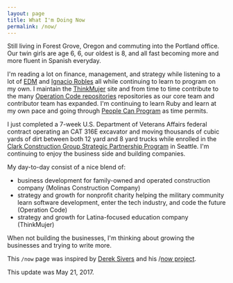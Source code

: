 ```yaml
---
layout: page
title: What I'm Doing Now
permalink: /now/
---
```


Still living in Forest Grove, Oregon and commuting into the Portland office. Our twin girls are age 6, 6, our oldest is 8, and all fast becoming more and more fluent in Spanish everyday.

I'm reading a lot on finance, management, and strategy while listening to a lot of [EDM](https://open.spotify.com/user/1137072174/playlist/4XAEkK9s6yTAGyTtaMEC0e) and [Ignacio Robles](https://open.spotify.com/user/123891019/playlist/2NFJsDhYBgIs5cRWzYZsfb) all while continuing to learn to program on my own. I maintain the [ThinkMujer](https://thinkmujer.com) site and from time to time contribute to the many [Operation Code repositories](https://github.com/OperationCode/) repositories as our core team and contributor team has expanded. I'm continuing to learn Ruby and learn at my own pace and going through [People Can Program](https://peoplecanprogram.com/index.html) as time permits.

I just completed a 7-week U.S. Department of Veterans Affairs federal contract operating an CAT 316E excavator and moving thousands of cubic yards of dirt between both 12 yard and 8 yard trucks while enrolled in the [Clark Construction Group Strategic Partnership Program](http://clarkconstruction.com/news/clark-kicks-strategic-partnership-program-seattle) in Seattle. I'm continuing to enjoy the business side and building companies.

My day-to-day consist of a nice blend of:
- business development for family-owned and operated construction company (Molinas Construction Company)
- strategy and growth for nonprofit charity helping the military community learn software development, enter the tech industry, and code the future (Operation Code)
- strategy and growth for Latina-focused education company (ThinkMujer)

When not building the businesses, I'm thinking about growing the businesses and trying to write more.

This `/now` page was inspired by [Derek Sivers](https://sivers.org/) and his /[now project](https://sivers.org/nowff).

This update was May 21, 2017.
